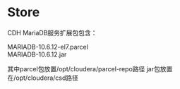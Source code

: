 # Store
CDH MariaDB服务扩展包包含：

MARIADB-10.6.12-el7.parcel   
MARIADB-10.6.12.jar

其中parcel包放置/opt/cloudera/parcel-repo路径
jar包放置在/opt/cloudera/csd路径
